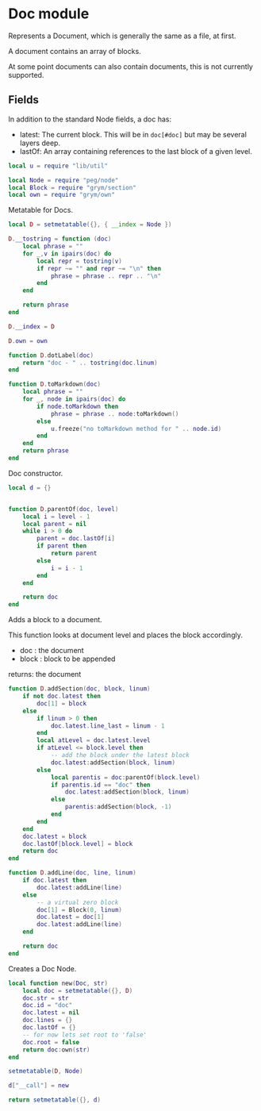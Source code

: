 # Doc module
 Represents a Document, which is generally the same as a file, at first.

 A document contains an array of blocks. 

 At some point documents can also contain documents, this is not
 currently supported.


## Fields

 In addition to the standard Node fields, a doc has:
 
 - latest: The current block.  This will be in `doc[#doc]` but may
           be several layers deep.
 - lastOf: An array containing references to the last block of a
           given level.


```lua
local u = require "lib/util"

local Node = require "peg/node"
local Block = require "grym/section"
local own = require "grym/own"
```
 Metatable for Docs.


```lua
local D = setmetatable({}, { __index = Node })

D.__tostring = function (doc)
    local phrase = ""
    for _,v in ipairs(doc) do
        local repr = tostring(v)
        if repr ~= "" and repr ~= "\n" then
            phrase = phrase .. repr .. "\n"
        end
    end

    return phrase 
end

D.__index = D

D.own = own

function D.dotLabel(doc)
    return "doc - " .. tostring(doc.linum)
end 

function D.toMarkdown(doc)
    local phrase = ""
    for _, node in ipairs(doc) do
        if node.toMarkdown then
            phrase = phrase .. node:toMarkdown()
        else 
            u.freeze("no toMarkdown method for " .. node.id)
        end
    end
    return phrase
end
```
 Doc constructor.


```lua
local d = {}


function D.parentOf(doc, level)
    local i = level - 1
    local parent = nil
    while i > 0 do
        parent = doc.lastOf[i]
        if parent then
            return parent
        else
            i = i - 1
        end
    end

    return doc
end
```
 Adds a block to a document.

 This function looks at document level and places the block
 accordingly.
 
 - doc : the document
 - block : block to be appended

 returns: the document


```lua
function D.addSection(doc, block, linum)
    if not doc.latest then
        doc[1] = block 
    else
        if linum > 0 then
            doc.latest.line_last = linum - 1
        end
        local atLevel = doc.latest.level 
        if atLevel <= block.level then
            -- add the block under the latest block
            doc.latest:addSection(block, linum)
        else
            local parentis = doc:parentOf(block.level)
            if parentis.id == "doc" then
                doc.latest:addSection(block, linum)
            else
                parentis:addSection(block, -1)
            end
        end
    end
    doc.latest = block
    doc.lastOf[block.level] = block
    return doc
end

function D.addLine(doc, line, linum)
    if doc.latest then
        doc.latest:addLine(line)
    else
        -- a virtual zero block
        doc[1] = Block(0, linum)
        doc.latest = doc[1]
        doc.latest:addLine(line)
    end

    return doc
end
```
 Creates a Doc Node.

```lua
local function new(Doc, str)
    local doc = setmetatable({}, D)
    doc.str = str
    doc.id = "doc"
    doc.latest = nil
    doc.lines = {}
    doc.lastOf = {}
    -- for now lets set root to 'false'
    doc.root = false
    return doc:own(str)
end

setmetatable(D, Node)

d["__call"] = new

return setmetatable({}, d)
```
